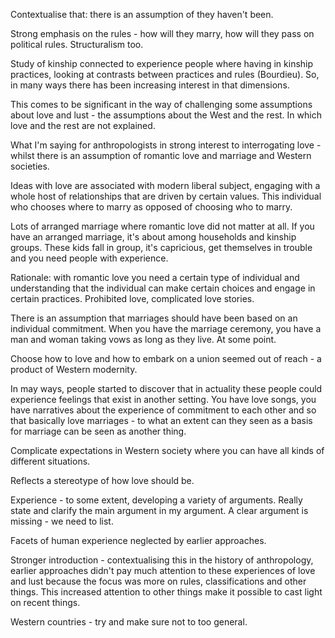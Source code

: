 Contextualise that: there is an assumption of they haven't been.

Strong emphasis on the rules - how will they marry, how will they pass on political rules. Structuralism too.

Study of kinship connected to experience people where having in kinship practices, looking at contrasts between practices and rules (Bourdieu). So, in many ways there has been increasing interest in that dimensions.

This comes to be significant in the way of challenging some assumptions about love and lust - the assumptions about the West and the rest. In which love and the rest are not explained.

What I'm saying for anthropologists in strong interest to interrogating love - whilst there is an assumption of romantic love and marriage and Western societies.

Ideas with love are associated with modern liberal subject, engaging with a whole host of relationships that are driven by certain values. This individual who chooses where to marry as opposed of choosing who to marry.

Lots of arranged marriage where romantic love did not matter at all. If you have an arranged marriage, it's about among households and kinship groups. These kids fall in group, it's capricious, get themselves in trouble and you need people with experience.

Rationale: with romantic love you need a certain type of individual and understanding that the individual can make certain choices and engage in certain practices. Prohibited love, complicated love stories.

There is an assumption that marriages should have been based on an individual commitment. When you have the marriage ceremony, you have a man and woman taking vows as long as they live. At some point.

Choose how to love and how to embark on a union seemed out of reach - a product of Western modernity.

In may ways, people started to discover that in actuality these people could experience feelings that exist in another setting. You have love songs, you have narratives about the experience of commitment to each other and so that basically love marriages - to what an extent can they seen as a basis for marriage can be seen as another thing.

Complicate expectations in Western society where you can have all kinds of different situations.

Reflects a stereotype of how love should be.

Experience - to some extent, developing a variety of arguments. Really state and clarify the main argument in my argument. A clear argument is missing - we need to list.

Facets of human experience neglected by earlier approaches.

Stronger introduction - contextualising this in the history of anthropology, earlier approaches didn't pay much attention to these experiences of love and lust because the focus was more on rules, classifications and other things. This increased attention to other things make it possible to cast light on recent things.

Western countries - try and make sure not to too general. 